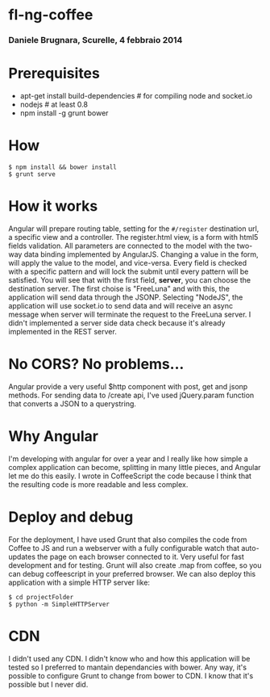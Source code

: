 fl-ng-coffee
============

### Daniele Brugnara, Scurelle, 4 febbraio 2014

# Prerequisites

 - apt-get install build-dependencies # for compiling node and socket.io
 - nodejs # at least 0.8
 - npm install -g grunt bower

# How

```
$ npm install && bower install
$ grunt serve
```

# How it works

Angular will prepare routing table, setting for the `#/register` destination url, a specific view and a controller.
The register.html view, is a form with html5 fields validation. All parameters are connected to the model with the two-way data
binding implemented by AngularJS. Changing a value in the form, will apply the value to the model, and vice-versa.
Every field is checked with a specific pattern and will lock the submit until every pattern will be satisfied.
You will see that with the first field, **server**, you can choose the destination server. The first choise is "FreeLuna"
and with this, the application will send data through the JSONP. Selecting "NodeJS", the application will use socket.io to
send data and will receive an async message when server will terminate the request to the FreeLuna server.
I didn't implemented a server side data check because it's already implemented in the REST server.

# No CORS? No problems...

Angular provide a very useful $http component with post, get and jsonp methods.
For sending data to /create api, I've used jQuery.param function that converts a JSON to a querystring.

# Why Angular

I'm developing with angular for over a year and I really like how simple a complex application can become, splitting in
many little pieces, and Angular let me do this easily. I wrote in CoffeeScript the code because I think that the resulting
 code is more readable and less complex.

# Deploy and debug

For the deployment, I have used Grunt that also compiles the code from Coffee to JS and run a webserver with a fully configurable
watch that auto-updates the page on each browser connected to it. Very useful for fast development and for testing.
Grunt will also create .map from coffee, so you can debug coffeescript in your preferred browser.
We can also deploy this application with a simple HTTP server like:

```
$ cd projectFolder
$ python -m SimpleHTTPServer
```

# CDN

I didn't used any CDN. I didn't know who and how this application will be tested so I preferred to mantain dependancies with bower.
Any way, it's possible to configure Grunt to change from bower to CDN. I know that it's possible but I never did.
